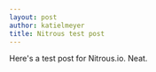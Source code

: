 ```yaml
---
layout: post
author: katielmeyer
title: Nitrous test post
---
```


Here's a test post for Nitrous.io. Neat.